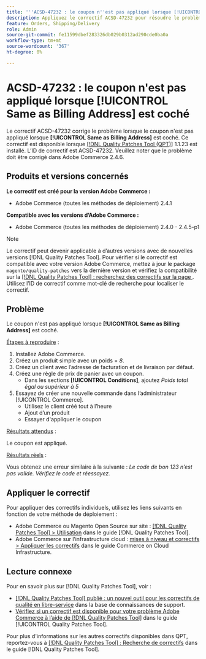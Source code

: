 ```yaml
---
title: '''ACSD-47232 : le coupon n''est pas appliqué lorsque [!UICONTROL Same as Billing Address] est coché'''
description: Appliquez le correctif ACSD-47232 pour résoudre le problème Adobe Commerce où le coupon n’est pas appliqué lorsque [!UICONTROL Same as Billing Address] est coché.
feature: Orders, Shipping/Delivery
role: Admin
source-git-commit: fe11599dbef283326db029b0312ad290cde0ba0a
workflow-type: tm+mt
source-wordcount: '367'
ht-degree: 0%

---
```


# ACSD-47232 : le coupon n&#39;est pas appliqué lorsque [!UICONTROL Same as Billing Address] est coché

Le correctif ACSD-47232 corrige le problème lorsque le coupon n&#39;est pas appliqué lorsque **[!UICONTROL Same as Billing Address]** est coché. Ce correctif est disponible lorsque [[!DNL Quality Patches Tool (QPT)]](https://experienceleague.adobe.com/en/docs/commerce-knowledge-base/kb/announcements/commerce-announcements/magento-quality-patches-released-new-tool-to-self-serve-quality-patches) 1.1.23 est installé. L’ID de correctif est ACSD-47232. Veuillez noter que le problème doit être corrigé dans Adobe Commerce 2.4.6.

## Produits et versions concernés

**Le correctif est créé pour la version Adobe Commerce :**

* Adobe Commerce (toutes les méthodes de déploiement) 2.4.1

**Compatible avec les versions d’Adobe Commerce :**

* Adobe Commerce (toutes les méthodes de déploiement) 2.4.0 - 2.4.5-p1

>[!NOTE]
>
>Le correctif peut devenir applicable à d’autres versions avec de nouvelles versions [!DNL Quality Patches Tool]. Pour vérifier si le correctif est compatible avec votre version Adobe Commerce, mettez à jour le package `magento/quality-patches` vers la dernière version et vérifiez la compatibilité sur la [[!DNL Quality Patches Tool] : recherchez des correctifs sur la page ](https://experienceleague.adobe.com/tools/commerce-quality-patches/index.html). Utilisez l’ID de correctif comme mot-clé de recherche pour localiser le correctif.

## Problème

Le coupon n&#39;est pas appliqué lorsque **[!UICONTROL Same as Billing Address]** est coché.

<u>Étapes à reproduire</u> :

1. Installez Adobe Commerce.
1. Créez un produit simple avec un poids = *8*.
1. Créez un client avec l’adresse de facturation et de livraison par défaut.
1. Créez une règle de prix de panier avec un coupon.
   * Dans les sections **[!UICONTROL Conditions]**, ajoutez *Poids total égal ou supérieur à 5*
1. Essayez de créer une nouvelle commande dans l’administrateur [!UICONTROL Commerce].
   * Utilisez le client créé tout à l’heure
   * Ajout d’un produit
   * Essayer d&#39;appliquer le coupon

<u>Résultats attendus</u> :

Le coupon est appliqué.

<u>Résultats réels</u> :

Vous obtenez une erreur similaire à la suivante : *Le code de bon 123 n’est pas valide. Vérifiez le code et réessayez.*

## Appliquer le correctif

Pour appliquer des correctifs individuels, utilisez les liens suivants en fonction de votre méthode de déploiement :

* Adobe Commerce ou Magento Open Source sur site : [[!DNL Quality Patches Tool] > Utilisation](/help/tools/quality-patches-tool/usage.md) dans le guide [!DNL Quality Patches Tool].
* Adobe Commerce sur l’infrastructure cloud : [mises à niveau et correctifs > Appliquer les correctifs](https://experienceleague.adobe.com/docs/commerce-cloud-service/user-guide/develop/upgrade/apply-patches.html) dans le guide Commerce on Cloud Infrastructure.

## Lecture connexe

Pour en savoir plus sur [!DNL Quality Patches Tool], voir :

* [[!DNL Quality Patches Tool] publié : un nouvel outil pour les correctifs de qualité en libre-service](https://experienceleague.adobe.com/en/docs/commerce-knowledge-base/kb/announcements/commerce-announcements/magento-quality-patches-released-new-tool-to-self-serve-quality-patches) dans la base de connaissances de support.
* [Vérifiez si un correctif est disponible pour votre problème Adobe Commerce à l’aide de  [!DNL Quality Patches Tool]](/help/tools/quality-patches-tool/patches-available-in-qpt/check-patch-for-magento-issue-with-magento-quality-patches.md) dans le guide [!UICONTROL Quality Patches Tool].


Pour plus d&#39;informations sur les autres correctifs disponibles dans QPT, reportez-vous à [[!DNL Quality Patches Tool] : Recherche de correctifs](https://experienceleague.adobe.com/tools/commerce-quality-patches/index.html) dans le guide [!DNL Quality Patches Tool].
